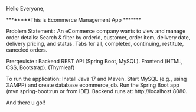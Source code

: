 Hello Everyone,

********This is Ecommerce Management App *******

Problem Statement : An eCommerce company wants to view and manage order details: Search & filter by orderId, customer, order item, delivery date, delivery pricing, and status. Tabs for all, completed, continuing, restitute, canceled orders.

Prerqeuiste : Backend REST API (Spring Boot, MySQL). Frontend (HTML, CSS, Bootstrap). (Thymleaf)

To run the application: Install Java 17 and Maven. Start MySQL (e.g., using XAMPP) and create database ecommerce_db. Run the Spring Boot app (mvn spring-boot:run or from IDE). Backend runs at: http://localhost:8080.

And there u go!!
